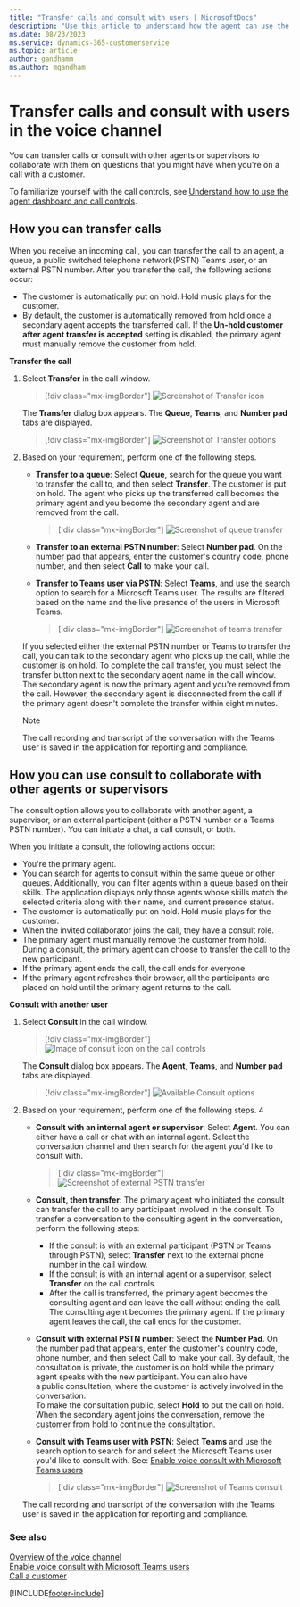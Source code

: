 ```yaml
---
title: "Transfer calls and consult with users | MicrosoftDocs"
description: "Use this article to understand how the agent can use the transfer and consult options to make and receive customer calls in Omnichannel for Customer Service."
ms.date: 08/23/2023
ms.service: dynamics-365-customerservice
ms.topic: article
author: gandhamm
ms.author: mgandham
---
```


# Transfer calls and consult with users in the voice channel

You can transfer calls or consult with other agents or supervisors to collaborate with them on questions that you might have when you're on a call with a customer. 

To familiarize yourself with the call controls, see [Understand how to use the agent dashboard and call controls](voice-channel-agent-experience.md).

## How you can transfer calls

When you receive an incoming call, you can transfer the call to an agent, a queue, a public switched telephone network(PSTN) Teams user, or an external PSTN number. After you transfer the call, the following actions occur:

 - The customer is automatically put on hold. Hold music plays for the customer. 
 - By default, the customer is automatically removed from hold once a secondary agent accepts the transferred call. If the **Un-hold customer after agent transfer is accepted** setting is disabled, the primary agent must manually remove the customer from hold.


**Transfer the call**

1. Select **Transfer** in the call window. 

    > [!div class="mx-imgBorder"]
    > ![Screenshot of Transfer icon](../media/oc-transfer-scn.png)<br>
   
   The **Transfer** dialog box appears. The **Queue**, **Teams**, and **Number pad** tabs are displayed.
  
    > [!div class="mx-imgBorder"]
    > ![Screenshot of Transfer options](../media/oc-transfer-options.png)

3. Based on your requirement, perform one of the following steps.

    - **Transfer to a queue**: Select **Queue**, search for the queue you want to transfer the call to, and then select **Transfer**. The customer is put on hold. The agent who picks up the transferred call becomes the primary agent and you become the secondary agent and are removed from the call. <br>

        > [!div class="mx-imgBorder"]
        > ![Screenshot of queue transfer](../media/oceh-cc-transfer-queue-list.png)<br>
    
    - **Transfer to an external PSTN number**: Select **Number pad**. On the number pad that appears, enter the customer's country code, phone number, and then select **Call** to make your call. <br>

    - **Transfer to Teams user via PSTN**: Select **Teams**, and use the search option to search for a Microsoft Teams user. The results are filtered based on the name and the live presence of the users in Microsoft Teams. <br> 
        > [!div class="mx-imgBorder"]
        > ![Screenshot of teams transfer](../media/oc-teams-transfer.png) <br>

    If you selected either the external PSTN number or Teams to transfer the call, you can talk to the secondary agent who picks up the call, while the customer is on hold. To complete the call transfer, you must select the transfer button next to the secondary agent name in the call window. The secondary agent is now the primary agent and you're removed from the call. However, the secondary agent is disconnected from the call if the primary agent doesn't complete the transfer within eight minutes.

    > [!NOTE]
    > The call recording and transcript of the conversation with the Teams user is saved in the application for reporting and compliance.


## How you can use consult to collaborate with other agents or supervisors

The consult option allows you to collaborate with another agent, a supervisor, or an external participant (either a PSTN number or a Teams PSTN number). You can initiate a chat, a call consult, or both.

When you initiate a consult, the following actions occur:
- You're the primary agent. 
- You can search for agents to consult within the same queue or other queues. Additionally, you can filter agents within a queue based on their skills. The application displays only those agents whose skills match the selected criteria along with their name, and current presence status.
- The customer is automatically put on hold. Hold music plays for the customer.
- When the invited collaborator joins the call, they have a consult role.
- The primary agent must manually remove the customer from hold. During a consult, the primary agent can choose to transfer the call to the new participant. 
- If the primary agent ends the call, the call ends for everyone. 
- If the primary agent refreshes their browser, all the participants are placed on hold until the primary agent returns to the call. 

**Consult with another user**

1. Select **Consult** in the call window. 

    > [!div class="mx-imgBorder"]
    > ![Image of consult icon on the call controls](../media/oc-consult-btn.png)<br>
   
   The **Consult** dialog box appears. The **Agent**, **Teams**, and **Number pad** tabs are displayed.
    > [!div class="mx-imgBorder"]
    > ![Available Consult options](../media/oc-consult-optns.png)<br>

3. Based on your requirement, perform one of the following steps.
4
    - **Consult with an internal agent or supervisor**: Select **Agent**. You can either have a call or chat with an internal agent. Select the conversation channel and then search for the agent you'd like to consult with.<br>
         > [!div class="mx-imgBorder"]
         > ![Screenshot of external PSTN transfer](../media/oc-consult-agent.png)<br>
    - **Consult, then transfer**: The primary agent who initiated the consult can transfer the call to any participant involved in the consult. To transfer a conversation to the consulting agent in the conversation, perform the following steps:
       - If the consult is with an external participant (PSTN or Teams through PSTN), select **Transfer** next to the external phone number in the call window.
       - If the consult is with an internal agent or a supervisor, select  **Transfer** on the call controls.
       - After the call is transferred, the primary agent becomes the consulting agent and can leave the call without ending the call. The consulting agent becomes the primary agent. If the primary agent leaves the call, the call ends for the customer. 

   - **Consult with external PSTN number**: Select the **Number Pad**. On the number pad that appears, enter the customer's country code, phone number, and then select Call to make your call. 
    By default, the consultation is private, the customer is on hold while the primary agent speaks with the new participant. You can also have a public consultation, where the customer is actively involved in the conversation. <br>
    To make the consultation public, select **Hold** to put the call on hold. When the secondary agent joins the conversation, remove the customer from hold to continue the consultation.<br>

   - **Consult with Teams user with PSTN**: Select **Teams** and use the search option to search for and select the Microsoft Teams user you'd like to consult with.  See: [Enable voice consult with Microsoft Teams users](../administer/voice-consult-microsoft-teams-user.md)<br>
        > [!div class="mx-imgBorder"]
        > ![Screenshot of Teams consult](../media/oc-consult-teams.png)<br>
    
    The call recording and transcript of the conversation with the Teams user is saved in the application for reporting and compliance.

### See also

[Overview of the voice channel](../administer/voice-channel.md)  
[Enable voice consult with Microsoft Teams users](../administer/voice-consult-microsoft-teams-user.md)  
[Call a customer](voice-channel-call-customer.md)  

[!INCLUDE[footer-include](../../includes/footer-banner.md)]
